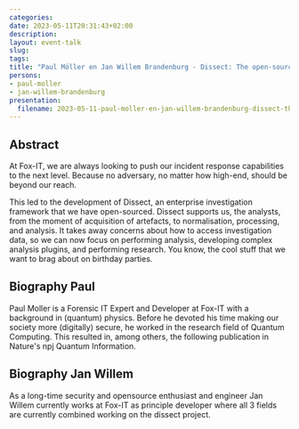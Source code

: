 ```yaml
---
categories:
date: 2023-05-11T20:31:43+02:00
description:
layout: event-talk
slug:
tags:
title: "Paul Möller en Jan Willem Brandenburg - Dissect: The open-source framework for large-scale host investigations"
persons:
- paul-moller
- jan-willem-brandenburg
presentation:
  filename: 2023-05-11-paul-moller-en-jan-willem-brandenburg-dissect-the-open-source-framework-for-large-scale-host-investigations.pdf
---
```


## Abstract

At Fox-IT, we are always looking to push our incident response capabilities to the next level. Because no adversary, no matter how high-end, should be beyond our reach.

This led to the development of Dissect, an enterprise investigation framework that we have open-sourced. Dissect supports us, the analysts, from the moment of acquisition of artefacts, to normalisation, processing, and analysis. It takes away concerns about how to access investigation data, so we can now focus on performing analysis, developing complex analysis plugins, and performing research. You know, the cool stuff that we want to brag about on birthday parties.

## Biography Paul

Paul Moller is a Forensic IT Expert and Developer at Fox-IT with a background in (quantum) physics. Before he devoted his time making our society more (digitally) secure, he worked in the research field of Quantum Computing. This resulted in, among others, the following publication in Nature's npj Quantum Information.

## Biography Jan Willem

As a long-time security and opensource enthusiast and engineer Jan Willem currently works at Fox-IT as principle developer where all 3 fields are currently combined working on the dissect project.
